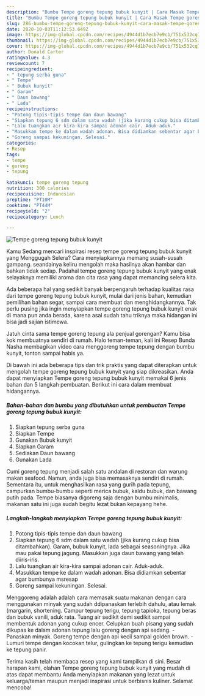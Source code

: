 ```yaml
---
description: "Bumbu Tempe goreng tepung bubuk kunyit | Cara Masak Tempe goreng tepung bubuk kunyit Yang Sempurna"
title: "Bumbu Tempe goreng tepung bubuk kunyit | Cara Masak Tempe goreng tepung bubuk kunyit Yang Sempurna"
slug: 286-bumbu-tempe-goreng-tepung-bubuk-kunyit-cara-masak-tempe-goreng-tepung-bubuk-kunyit-yang-sempurna
date: 2020-10-03T11:12:53.649Z
image: https://img-global.cpcdn.com/recipes/4944d1b7ecb7e9cb/751x532cq70/tempe-goreng-tepung-bubuk-kunyit-foto-resep-utama.jpg
thumbnail: https://img-global.cpcdn.com/recipes/4944d1b7ecb7e9cb/751x532cq70/tempe-goreng-tepung-bubuk-kunyit-foto-resep-utama.jpg
cover: https://img-global.cpcdn.com/recipes/4944d1b7ecb7e9cb/751x532cq70/tempe-goreng-tepung-bubuk-kunyit-foto-resep-utama.jpg
author: Donald Carter
ratingvalue: 4.3
reviewcount: 7
recipeingredient:
- " tepung serba guna"
- " Tempe"
- " Bubuk kunyit"
- " Garam"
- " Daun bawang"
- " Lada"
recipeinstructions:
- "Potong tipis-tipis tempe dan daun bawang"
- "Siapkan tepung 6 sdm dalam satu wadah (jika kurang cukup bisa ditambahkan). Garam, bubuk kunyit, lada sebagai seasoningnya. Jika mau pakai tepung jagung. Masukkan juga daun bawang yang telah diiris-iris."
- "Lalu tuangkan air kira-kira sampai adonan cair. Aduk-aduk."
- "Masukkan tempe ke dalam wadah adonan. Bisa didiamkan sebentar agar bumbunya msresap"
- "Goreng sampai kekuningan. Selesai."
categories:
- Resep
tags:
- tempe
- goreng
- tepung

katakunci: tempe goreng tepung 
nutrition: 300 calories
recipecuisine: Indonesian
preptime: "PT10M"
cooktime: "PT44M"
recipeyield: "2"
recipecategory: Lunch

---
```



![Tempe goreng tepung bubuk kunyit](https://img-global.cpcdn.com/recipes/4944d1b7ecb7e9cb/751x532cq70/tempe-goreng-tepung-bubuk-kunyit-foto-resep-utama.jpg)

Kamu Sedang mencari inspirasi resep tempe goreng tepung bubuk kunyit yang Menggugah Selera? Cara menyiapkannya memang susah-susah gampang. seandainya keliru mengolah maka hasilnya akan hambar dan bahkan tidak sedap. Padahal tempe goreng tepung bubuk kunyit yang enak selayaknya memiliki aroma dan cita rasa yang dapat memancing selera kita.

Ada beberapa hal yang sedikit banyak berpengaruh terhadap kualitas rasa dari tempe goreng tepung bubuk kunyit, mulai dari jenis bahan, kemudian pemilihan bahan segar, sampai cara membuat dan menghidangkannya. Tak perlu pusing jika ingin menyiapkan tempe goreng tepung bubuk kunyit enak di mana pun anda berada, karena asal sudah tahu triknya maka hidangan ini bisa jadi sajian istimewa.

Jatuh cinta sama tempe goreng tepung ala penjual gorengan? Kamu bisa kok membuatnya sendiri di rumah. Halo teman-teman, kali ini Resep Bunda Nasha membagikan video cara menggoreng tempe tepung dengan bumbu kunyit, tonton sampai habis ya.


Di bawah ini ada beberapa tips dan trik praktis yang dapat diterapkan untuk mengolah tempe goreng tepung bubuk kunyit yang siap dikreasikan. Anda dapat menyiapkan Tempe goreng tepung bubuk kunyit memakai 6 jenis bahan dan 5 langkah pembuatan. Berikut ini cara dalam membuat hidangannya.

<!--inarticleads1-->

##### Bahan-bahan dan bumbu yang dibutuhkan untuk pembuatan Tempe goreng tepung bubuk kunyit:

1. Siapkan  tepung serba guna
1. Siapkan  Tempe
1. Gunakan  Bubuk kunyit
1. Siapkan  Garam
1. Sediakan  Daun bawang
1. Gunakan  Lada


Cumi goreng tepung menjadi salah satu andalan di restoran dan warung makan seafood. Namun, anda juga bisa memasaknya sendiri di rumah. Sementara itu, untuk menghasilkan rasa yang gurih pada tepung, campurkan bumbu-bumbu seperti merica bubuk, kaldu bubuk, dan bawang putih pada. Tempe biasanya digoreng saja dengan bumbu minimalis, makanan satu ini juga sudah begitu lezat bukan kepayang hehe. 

<!--inarticleads2-->

##### Langkah-langkah menyiapkan Tempe goreng tepung bubuk kunyit:

1. Potong tipis-tipis tempe dan daun bawang
1. Siapkan tepung 6 sdm dalam satu wadah (jika kurang cukup bisa ditambahkan). Garam, bubuk kunyit, lada sebagai seasoningnya. Jika mau pakai tepung jagung. Masukkan juga daun bawang yang telah diiris-iris.
1. Lalu tuangkan air kira-kira sampai adonan cair. Aduk-aduk.
1. Masukkan tempe ke dalam wadah adonan. Bisa didiamkan sebentar agar bumbunya msresap
1. Goreng sampai kekuningan. Selesai.


Menggoreng adalah adalah cara memasak suatu makanan dengan cara menggunakan minyak yang sudah ddipanaskan terlebih dahulu, atau lemak (margarin, shortening. Campur tepung terigu, tepung tapioka, tepung beras dan bubuk vanili, aduk rata. Tuang air sedikit demi sedikit sampai membentuk adonan yang cukup encer. Celupkan buah pisang yang sudah dikupas ke dalam adonan tepung lalu goreng dengan api sedang. - Panaskan minyak. Goreng tempe dengan api kecil sampai golden brown. - Lumuri tempe dengan kocokan telur, gulingkan ke tepung terigu kemudian ke tepung panir. 

Terima kasih telah membaca resep yang kami tampilkan di sini. Besar harapan kami, olahan Tempe goreng tepung bubuk kunyit yang mudah di atas dapat membantu Anda menyiapkan makanan yang lezat untuk keluarga/teman maupun menjadi inspirasi untuk berbisnis kuliner. Selamat mencoba!
